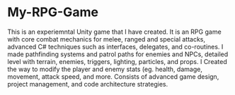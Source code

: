 # My-RPG-Game

This is an experiemntal Unity game that I have created. It is an RPG game with core combat mechanics for melee, ranged and special attacks, advanced C# techniques such as interfaces, delegates, and co-routines. I made pathfinding systems and patrol paths for enemies and NPCs, detailed level with terrain, enemies, triggers, lighting, particles, and props. I Created the way to modify the player and enemy stats (eg. health, damage, movement, attack speed, and more. Consists of advanced game design, project management, and code architecture strategies.
